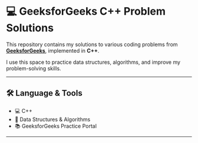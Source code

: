# 💻 GeeksforGeeks C++ Problem Solutions

This repository contains my solutions to various coding problems from **[GeeksforGeeks](https://www.geeksforgeeks.org/user/lakhan1109/)**, implemented in **C++**.

I use this space to practice data structures, algorithms, and improve my problem-solving skills.

---

## 🛠️ Language & Tools

- 💻 C++
- 🧠 Data Structures & Algorithms
- 📚 GeeksforGeeks Practice Portal

---

